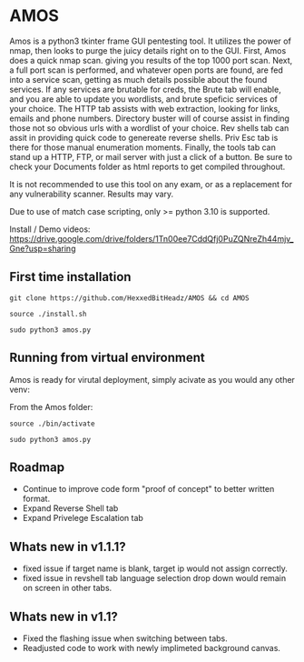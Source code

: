 # AMOS
Amos is a python3 tkinter frame GUI pentesting tool.  It utilizes the power of nmap, then looks to purge the juicy details right on to the GUI.  First, Amos does a quick nmap scan. giving you results of the top 1000 port scan.  Next, a full port scan is performed, and whatever open ports are found, are fed into a service scan, getting as much details possible about the found services.  If any services are brutable for creds, the Brute tab will enable, and you are able to update you wordlists, and brute speficic services of your choice.  The HTTP tab assists with web extraction, looking for links, emails and phone numbers.  Directory buster will of course assist in finding those not so obvious urls with a wordlist of your choice.  Rev shells tab can assit in providing quick code to genereate reverse shells.  Priv Esc tab is there for those manual enumeration moments.  Finally, the tools tab can stand up a HTTP, FTP, or mail server with just a click of a button.  Be sure to check your Documents folder as html reports to get compiled throughout.

It is not recommended to use this tool on any exam, or as a replacement for any vulnerability scanner.  Results may vary.

Due to use of match case scripting, only >= python 3.10 is supported.

Install / Demo videos: https://drive.google.com/drive/folders/1Tn00ee7CddQfj0PuZQNreZh44mjv_Gne?usp=sharing

## First time installation
```
git clone https://github.com/HexxedBitHeadz/AMOS && cd AMOS
```

```
source ./install.sh
```

```
sudo python3 amos.py
```

## Running from virtual environment
Amos is ready for virutal deployment, simply acivate as you would any other venv:

From the Amos folder:
```
source ./bin/activate
```

```
sudo python3 amos.py
```

## Roadmap
- Continue to improve code form "proof of concept" to better written format.
- Expand Reverse Shell tab
- Expand Privelege Escalation tab

## Whats new in v1.1.1?
- fixed issue if target name is blank, target ip would not assign correctly.
- fixed issue in revshell tab language selection drop down would remain on screen in other tabs.

## Whats new in v1.1?
- Fixed the flashing issue when switching between tabs.
- Readjusted code to work with newly implimeted background canvas.
